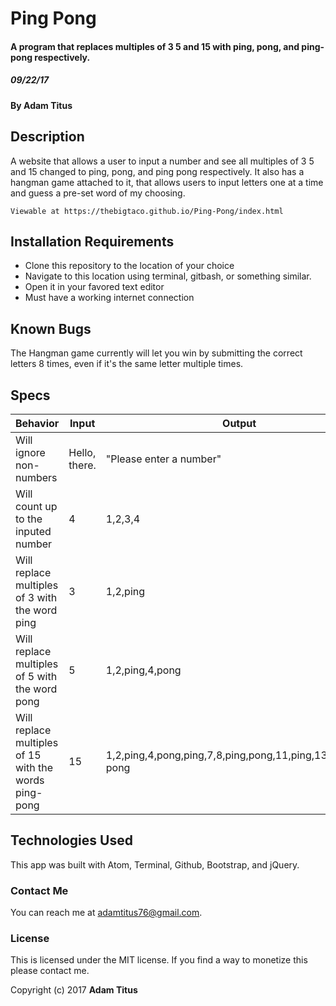 # Ping Pong

#### A program that replaces multiples of 3 5 and 15 with ping, pong, and ping-pong respectively.

##### _09/22/17_

#### By Adam Titus

## Description
A website that allows a user to input a number and see all multiples of 3 5 and 15 changed to ping, pong, and ping pong respectively. It also has a hangman game attached to it, that allows users to input letters one at a time and guess a pre-set word of my choosing.

``Viewable at https://thebigtaco.github.io/Ping-Pong/index.html``

## Installation Requirements
* Clone this repository to the location of your choice
* Navigate to this location using terminal, gitbash, or something similar.
* Open it in your favored text editor
* Must have a working internet connection

## Known Bugs
The Hangman game currently will let you win by submitting the correct letters 8 times, even if it's the same letter multiple times.

## Specs

|Behavior|Input|Output|
|--------|-----|------|
|Will ignore non-numbers|Hello, there.| "Please enter a number"|
|Will count up to the inputed number| 4 | 1,2,3,4|
|Will replace multiples of 3 with the word ping| 3 | 1,2,ping|
|Will replace multiples of 5 with the word pong| 5 | 1,2,ping,4,pong|
|Will replace multiples of 15 with the words ping-pong| 15 | 1,2,ping,4,pong,ping,7,8,ping,pong,11,ping,13,14,ping-pong|

## Technologies Used
This app was built with Atom, Terminal, Github, Bootstrap, and jQuery.

### Contact Me
You can reach me at adamtitus76@gmail.com.

### License
This is licensed under the MIT license. If you find a way to monetize this please contact me.

Copyright (c) 2017 **Adam Titus**
